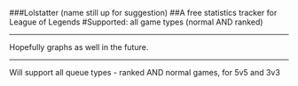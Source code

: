 ###Lolstatter
(name still up for suggestion)
##A free statistics tracker for League of Legends
#Supported: all game types (normal AND ranked)

---

Hopefully graphs as well in the future.

---

Will support all queue types - ranked AND normal games, for 5v5 and 3v3